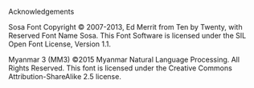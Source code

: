 Acknowledgements

Sosa Font
Copyright © 2007-2013, Ed Merrit from Ten by Twenty, with Reserved Font Name Sosa.
This Font Software is licensed under the SIL Open Font License, Version 1.1.

Myanmar 3 (MM3)
©2015 Myanmar Natural Language Processing. All Rights Reserved.
This font is licensed under the Creative Commons Attribution-ShareAlike 2.5 license. 
